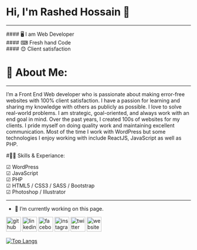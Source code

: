 # Hi, I'm Rashed Hossain 👋 <br/>
<hr/>
#### 🖥 I am Web Developer <br/>
#### ⌨ Fresh hand Code <br/>
#### 😊 Client satisfaction <br/>

# 📝 About Me: <br/>
<hr/>

I’m a Front End Web developer who is passionate about making error-free websites with 100% client satisfaction. I have a passion for learning and sharing my knowledge with others as publicly as possible. I love to solve real-world problems. I am strategic, goal-oriented, and always work with an end goal in mind. Over the past years, I created 100s of websites for my clients. I pride myself on doing quality work and maintaining excellent communication. Most of the time I work with WordPress but some technologies I enjoy working with include ReactJS, JavaScript as well as PHP.

#👨‍💻 Skills & Experiance: <br/>


☑ WordPress <br/>
☑ JavaScript <br/> 
☑ PHP <br/>
☑ HTML5 / CSS3 / SASS / Bootstrap <br/> 
☑ Photoshop / Illustrator <br/>
 <hr/>

- 🔭 I’m currently working on this page. 


[<img src='https://cdn.jsdelivr.net/npm/simple-icons@3.0.1/icons/github.svg' alt='github' height='40'>](https://github.com/rashedhossain25)  [<img src='https://cdn.jsdelivr.net/npm/simple-icons@3.0.1/icons/linkedin.svg' alt='linkedin' height='40'>](https://www.linkedin.com/in/rashedhossain25/)  [<img src='https://cdn.jsdelivr.net/npm/simple-icons@3.0.1/icons/facebook.svg' alt='facebook' height='40'>](https://www.facebook.com/rashedhossain25)  [<img src='https://cdn.jsdelivr.net/npm/simple-icons@3.0.1/icons/instagram.svg' alt='instagram' height='40'>](https://www.instagram.com/rashedhossain25/)  [<img src='https://cdn.jsdelivr.net/npm/simple-icons@3.0.1/icons/twitter.svg' alt='twitter' height='40'>](https://twitter.com/rashedhossain25)  [<img src='https://cdn.jsdelivr.net/npm/simple-icons@3.0.1/icons/icloud.svg' alt='website' height='40'>](https://rashedhossain.fun/)  

[![Top Langs](https://github-readme-stats.vercel.app/api/top-langs/?username=rashedhossain25)](https://github.com/anuraghazra/github-readme-stats)




